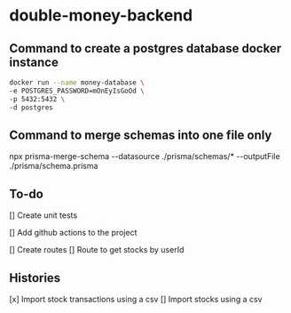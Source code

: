 # double-money-backend

## Command to create a postgres database docker instance

```bash
docker run --name money-database \
-e POSTGRES_PASSWORD=mOnEyIsGoOd \
-p 5432:5432 \
-d postgres
```

## Command to merge schemas into one file only

npx prisma-merge-schema --datasource ./prisma/schemas/\* --outputFile ./prisma/schema.prisma

## To-do

[] Create unit tests

[] Add github actions to the project

[] Create routes
[] Route to get stocks by userId

## Histories

[x] Import stock transactions using a csv
[] Import stocks using a csv
